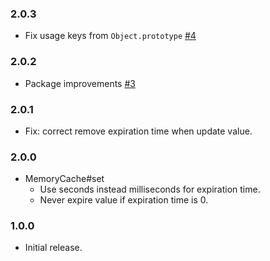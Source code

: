 ### 2.0.3
* Fix usage keys from `Object.prototype` [#4](https://github.com/mdevils/fast-memory-cache/pull/4)

### 2.0.2
* Package improvements [#3](https://github.com/mdevils/fast-memory-cache/pull/3)

### 2.0.1
* Fix: correct remove expiration time when update value.

### 2.0.0
* MemoryCache#set
  * Use seconds instead milliseconds for expiration time.
  * Never expire value if expiration time is 0.

### 1.0.0
* Initial release.
